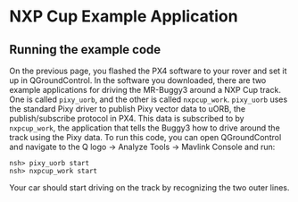 # NXP Cup Example Application

## Running the example code

On the previous page, you flashed the PX4 software to your rover and set it up in QGroundControl. In the software you downloaded, there are two example applications for driving the MR-Buggy3 around a NXP Cup track. One is called `pixy_uorb`, and the other is called `nxpcup_work`. `pixy_uorb` uses the standard Pixy driver to publish Pixy vector data to uORB, the publish/subscribe protocol in PX4. This data is subscribed to by `nxpcup_work`, the application that tells the Buggy3 how to drive around the track using the Pixy data. To run this code, you can open QGroundControl and navigate to the Q logo -> Analyze Tools -> Mavlink Console and run:

```
nsh> pixy_uorb start
nsh> nxpcup_work start
```

Your car should start driving on the track by recognizing the two outer lines.
